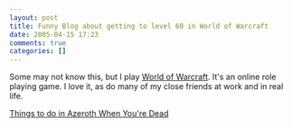 ```yaml
---
layout: post
title: Funny Blog about getting to level 60 in World of Warcraft
date: 2005-04-15 17:23
comments: true
categories: []
---
```

<p>Some may not know this, but I play <a href="http://worldofwarcraft.com">World of Warcraft</a>. It's an online role playing game. I love it, as do many of my close friends at work and in real life.</p>
<p><a href="http://www.twistedmonkey.net/archives/000106.shtml">Things to do in Azeroth When You're Dead</a>
</p>

